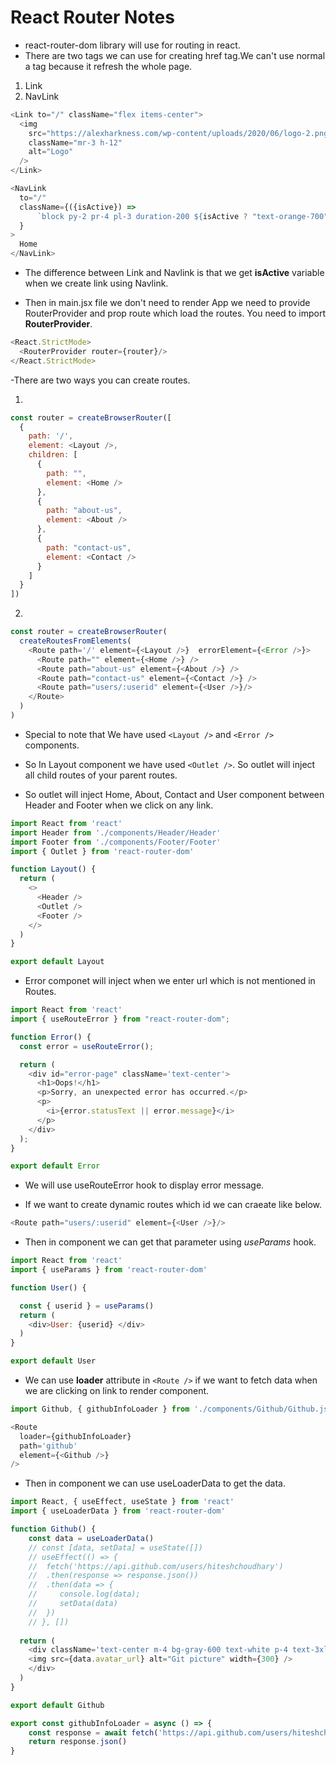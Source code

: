 # React Router Notes

- react-router-dom library will use for routing in react.
- There are two tags we can use for creating href tag.We can't use normal a tag because it refresh the whole page.

 1. Link
 2. NavLink

```javascript
<Link to="/" className="flex items-center"> 
  <img
    src="https://alexharkness.com/wp-content/uploads/2020/06/logo-2.png"
    className="mr-3 h-12"
    alt="Logo"
  />
</Link>

<NavLink
  to="/"
  className={({isActive}) =>
      `block py-2 pr-4 pl-3 duration-200 ${isActive ? "text-orange-700" : "text-gray-700"} border-b border-gray-100 hover:bg-gray-50 lg:hover:bg-transparent lg:border-0 hover:text-orange-700 lg:p-0`
  }
>
  Home
</NavLink>
```

- The difference between Link and Navlink is that we get **isActive** variable when we create link using Navlink.

- Then in main.jsx file we don't need to render App we need to provide RouterProvider and prop route which load the routes. You need to import **RouterProvider**.

```javascript
<React.StrictMode>
  <RouterProvider router={router}/>
</React.StrictMode>
```

-There are two ways you can create routes.

1.

```javascript
const router = createBrowserRouter([
  {
    path: '/',
    element: <Layout />,
    children: [
      {
        path: "",
        element: <Home />
      }, 
      {
        path: "about-us",
        element: <About />
      },
      {
        path: "contact-us",
        element: <Contact />
      }
    ]  
  }
])
```

2.

```javascript
const router = createBrowserRouter(
  createRoutesFromElements(
    <Route path='/' element={<Layout />}  errorElement={<Error />}>
      <Route path="" element={<Home />} />
      <Route path="about-us" element={<About />} />
      <Route path="contact-us" element={<Contact />} />
      <Route path="users/:userid" element={<User />}/>
    </Route>
  )
)
```

- Special to note that We have used ```<Layout />``` and ```<Error />``` components.

- So In Layout component we have used ```<Outlet />```. So outlet will inject all child routes of your parent routes.

- So outlet will inject Home, About, Contact and User component between Header and Footer when we click on any link.  

```javascript
import React from 'react'
import Header from './components/Header/Header'
import Footer from './components/Footer/Footer'
import { Outlet } from 'react-router-dom'

function Layout() {
  return (
    <>
      <Header />
      <Outlet />
      <Footer />
    </>
  )
}

export default Layout
```

- Error componet will inject when we enter url which is not mentioned in Routes.

```javascript
import React from 'react'
import { useRouteError } from "react-router-dom";

function Error() {
  const error = useRouteError();

  return (
    <div id="error-page" className='text-center'>
      <h1>Oops!</h1>
      <p>Sorry, an unexpected error has occurred.</p>
      <p>
        <i>{error.statusText || error.message}</i>
      </p>
    </div>
  );
}

export default Error
```

- We will use useRouteError hook to display error message.

- If we want to create dynamic routes which id we can craeate like below.

```javascript
<Route path="users/:userid" element={<User />}/>
```

- Then in component we can get that parameter using *useParams* hook.

```javascript
import React from 'react'
import { useParams } from 'react-router-dom'

function User() {

  const { userid } = useParams()
  return (
    <div>User: {userid} </div>
  )
}

export default User
```

- We can use **loader** attribute in ```<Route />``` if we want to fetch data when we are clicking on link to render component.

```javascript
import Github, { githubInfoLoader } from './components/Github/Github.jsx'

<Route 
  loader={githubInfoLoader}
  path='github' 
  element={<Github />}
/>
```

- Then in component we can use useLoaderData to get the data.

```javascript
import React, { useEffect, useState } from 'react'
import { useLoaderData } from 'react-router-dom'

function Github() {
    const data = useLoaderData()
    // const [data, setData] = useState([])
    // useEffect(() => {
    //  fetch('https://api.github.com/users/hiteshchoudhary')
    //  .then(response => response.json())
    //  .then(data => {
    //     console.log(data);
    //     setData(data)
    //  })
    // }, [])
    
  return (
    <div className='text-center m-4 bg-gray-600 text-white p-4 text-3xl'>Github followers: {data.followers}
    <img src={data.avatar_url} alt="Git picture" width={300} />
    </div>
  )
}

export default Github

export const githubInfoLoader = async () => {
    const response = await fetch('https://api.github.com/users/hiteshchoudhary')
    return response.json()
}
```